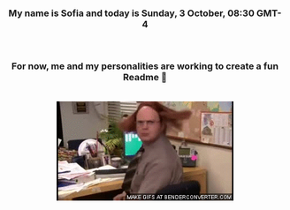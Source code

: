 


<div align="center">
<h3 >My name is Sofia and today is Sunday, 3 October, 08:30 GMT-4</h3><br>
<h3 >For now, me and my personalities are working to create a fun Readme 👋
</h3><br>
<img src='img/dwight.gif' alt='working...'/>
</div>
